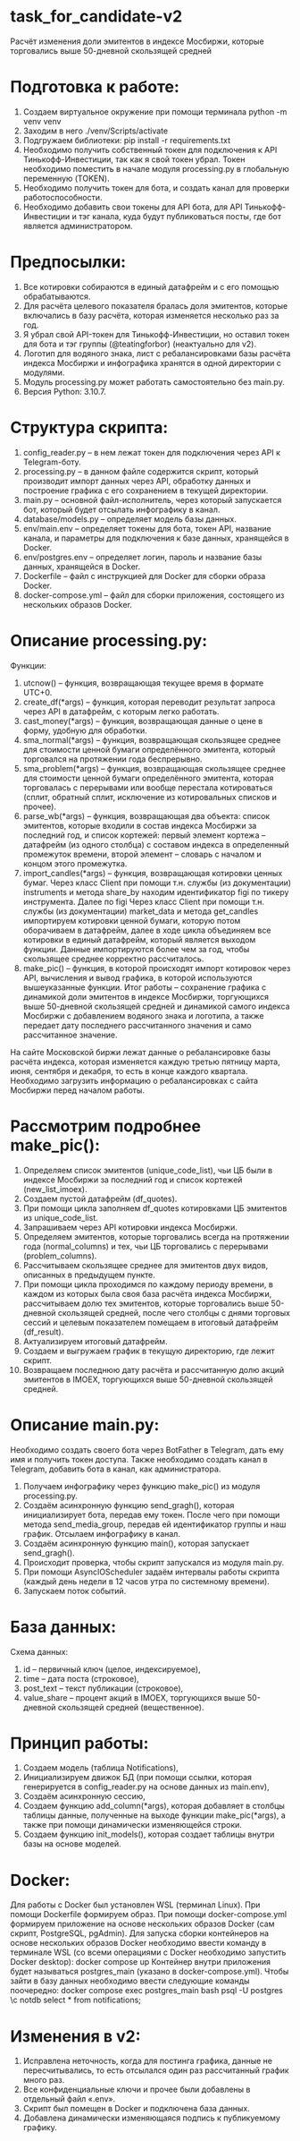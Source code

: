 # task_for_candidate-v2
Расчёт изменения доли эмитентов в индексе Мосбиржи, которые торговались выше 50-дневной скользящей средней

# Подготовка к работе:
1. Создаем виртуальное окружение при помощи терминала
python -m venv venv
2. Заходим в него
./venv/Scripts/activate
3. Подгружаем библиотеки:
pip install -r requirements.txt
4. Необходимо получить собственный токен для подключения к API Тинькофф-Инвестиции, так как я свой токен убрал. Токен необходимо поместить в начале модуля processing.py в глобальную переменную (TOKEN).
5. Необходимо получить токен для бота, и создать канал для проверки работоспособности.
6. Необходимо добавить свои токены для API бота, для API Тинькофф-Инвестиции и тэг канала, куда будут публиковаться посты, где бот является администратором.

# Предпосылки:
1.	Все котировки собираются в единый датафрейм и с его помощью обрабатываются.
2.	Для расчёта целевого показателя бралась доля эмитентов, которые включались в базу расчёта, которая изменяется несколько раз за год.
3.	Я убрал свой API-токен для Тинькофф-Инвестиции, но оставил токен для бота и тэг группы (@teatingforbor) (неактуально для v2).
4.	Логотип для водяного знака, лист с ребалансировками базы расчёта индекса Мосбиржи и инфографика хранятся в одной директории c модулями.
5.	Модуль processing.py может работать самостоятельно без main.py.
6.	Версия Python: 3.10.7.

# Структура скрипта:
1.	config_reader.py – в нем лежат токен для подключения через API к Telegram-боту.
2.	processing.py – в данном файле содержится скрипт, который производит импорт данных через API, обработку данных и построение графика с его сохранением в текущей директории.
3.	main.py – основной файл-исполнитель, через который запускается бот, который будет отсылать инфографику в канал.
4.	database/models.py – определяет модель базы данных.
5.	env/main.env – определяет токены для бота, токен API, название канала, и параметры для подключения к базе данных, хранящейся в Docker.
6.	env/postgres.env – определяет логин, пароль и название базы данных, хранящейся в Docker.
7.	Dockerfile – файл с инструкцией для Docker для сборки образа Docker.
8.	docker-compose.yml – файл для сборки приложения, состоящего из нескольких образов Docker.

# Описание processing.py:
Функции:
1.	utcnow() – функция, возвращающая текущее время в формате UTC+0.
2.	create_df(*args) – функция, которая переводит результат запроса через API в датафрейм, с которым легко работать.
3.	cast_money(*args) – функция, возвращающая данные о цене в форму, удобную для обработки.
4.	sma_normal(*args) – функция, возвращающая скользящее среднее для стоимости ценной бумаги определённого эмитента, который торговался на протяжении года беспрерывно.
5.	sma_problem(*args) – функция, возвращающая скользящее среднее для стоимости ценной бумаги определённого эмитента, которая торговалась с перерывами или вообще перестала котироваться (сплит, обратный сплит, исключение из котировальных списков и прочее).
6.	parse_wb(*args) – функция, возвращающая два объекта: список эмитентов, которые входили в состав индекса Мосбиржи за последний год, и список кортежей: первый элемент кортежа – датафрейм (из одного столбца) с составом индекса в определенный промежуток времени, второй элемент – словарь с началом и концом этого промежутка.
7.	import_candles(*args) – функция, возвращающая котировки ценных бумаг. Через класс Client при помощи т.н. службы (из документации) instruments и метода share_by находим идентификатор figi по тикеру инструмента. Далее по figi Через класс Client при помощи т.н. службы (из документации) market_data и метода get_candles импортируем котировки ценной бумаги, которую потом оборачиваем в датафрейм, далее в ходе цикла объединяем все котировки в единый датафрейм, который является выходом функции. Данные импортируются более чем за год, чтобы скользящее среднее корректно рассчиталось.
8.	make_pic() – функция, в которой происходят импорт котировок через API, вычисления и вывод графика, в которой используются вышеуказанные функции. Итог работы – сохранение графика с динамикой доли эмитентов в индексе Мосбиржи, торгующихся выше 50-дневной скользящей средней и динамикой самого индекса Мосбиржи с добавлением водяного знака и логотипа, а также передает дату последнего рассчитанного значения и само рассчитанное значение.

На сайте Московской биржи лежат данные о ребалансировке базы расчёта индекса, которая изменяется каждую третью пятницу марта, июня, сентября и декабря, то есть в конце каждого квартала. Необходимо загрузить информацию о ребалансировках с сайта Мосбиржи перед началом работы.

# Рассмотрим подробнее make_pic():
1.	Определяем список эмитентов (unique_code_list), чьи ЦБ были в индексе Мосбиржи за последний год и список кортежей (new_list_imoex).
2.	Создаем пустой датафрейм (df_quotes).
3.	При помощи цикла заполняем df_quotes котировками ЦБ эмитентов из unique_code_list.
4.	Запрашиваем через API котировки индекса Мосбиржи.
5.	Определяем эмитентов, которые торговались всегда на протяжении года (normal_columns) и тех, чьи ЦБ торговались с перерывами (problem_columns).
6.	Рассчитываем скользящее среднее для эмитентов двух видов, описанных в предыдущем пункте.
7.	При помощи цикла проходимся по каждому периоду времени, в каждом из которых была своя база расчёта индекса Мосбиржи, рассчитываем долю тех эмитентов, которые торговались выше 50-дневной скользящей средней, после чего столбцы с днями торговых сессий и целевым показателем помещаем в итоговый датафрейм (df_result).
8.	Актуализируем итоговый датафрейм.
9.	Создаем и выгружаем график в текущую директорию, где лежит скрипт.
10.	Возвращаем последнюю дату расчёта и рассчитанную долю акций эмитентов в IMOEX, торгующихся выше 50-дневной скользящей средней.

# Описание main.py:

Необходимо создать своего бота через BotFather в Telegram, дать ему имя и получить токен доступа.
Также необходимо создать канал в Telegram, добавить бота в канал, как администратора.

1.	Получаем инфографику через функцию make_pic() из модуля processing.py.
2.	Создаём асинхронную функцию send_gragh(), которая инициализирует бота, передав ему токен. После чего при помощи метода send_media_group, передав ей идентификатор группы и наш график. Отсылаем инфографику в канал.
3.	Создаём асинхронную функцию main(), которая запускает send_gragh().
4.	Происходит проверка, чтобы скрипт запускался из модуля main.py.
5.	При помощи AsyncIOScheduler задаём интервалы работы скрипта (каждый день недели в 12 часов утра по системному времени).
6.	Запускаем поток событий.

# База данных:
Схема данных:
1.	id – первичный ключ (целое, индексируемое),
2.	time – дата поста (строковое),
3.	post_text – текст публикации (строковое),
4.	value_share – процент акций в IMOEX, торгующихся выше 50-дневной скользящей средней (вещественное).

# Принцип работы:
1.	Создаем модель (таблица Notifications),
2.	Инициализируем движок БД (при помощи ссылки, которая генерируется в config_reader.py на основе данных из main.env),
3.	Создаём асинхронную сессию,
4.	Создаем функцию add_column(*args), которая добавляет в столбцы таблицы данные, полученные на выходе функции make_pic(*args), а также при помощи динамически изменяющейся строки.
5.	Создаем функцию init_models(), которая создает таблицы внутри базы на основе моделей.

# Docker:
Для работы с Docker был установлен WSL (терминал Linux).
При помощи Dockerfile формируем образ. При помощи docker-compose.yml формируем приложение на основе нескольких образов Docker (сам скрипт, PostgreSQL, pgAdmin). Для запуска сборки контейнеров на основе нескольких образов Docker необходимо ввести команду в терминале WSL (со всеми операциями с Docker необходимо запустить Docker desktop):
docker compose up
Контейнер внутри приложения будет называться postgres_main (указано в docker-compose.yml). Чтобы зайти в базу данных необходимо ввести следующие команды поочередно:
docker compose exec postgres_main bash
psql -U postgres
\c notdb
select * from notifications;

# Изменения в v2:
1.	Исправлена неточность, когда для постинга графика, данные не пересчитывались, то есть отсылался один раз рассчитанный график много раз.
2.	Все конфиденциальные ключи и прочее были добавлены в отдельный файл «.env».
3.	Скрипт был помещен в Docker и подключена база данных.
4.	Добавлена динамически изменяющаяся подпись к публикуемому графику.
